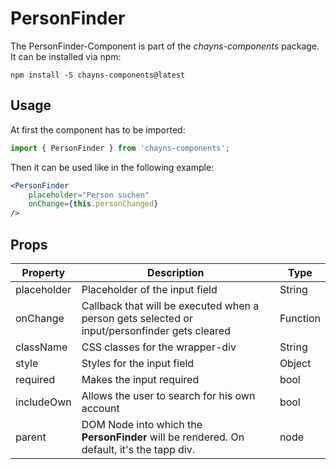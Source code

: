 # PersonFinder # 

The PersonFinder-Component is part of the *chayns-components* package. It can be installed via npm:
```
npm install -S chayns-components@latest
```

## Usage ##

At first the component has to be imported:

```jsx harmony
import { PersonFinder } from 'chayns-components';
```

Then it can be used like in the following example:

```jsx harmony
<PersonFinder
    placeholder="Person suchen"
    onChange={this.personChanged}
/>
```

## Props ##

| Property   | Description                                                                                        | Type     |
|------------|----------------------------------------------------------------------------------------------------|----------|
| placeholder | Placeholder of the input field                                                                    | String   |
| onChange    | Callback that will be executed when a person gets selected or input/personfinder gets cleared     | Function |
| className | CSS classes for the wrapper-div                                                                     | String   |
| style    | Styles for the input field                                                                           | Object   |
| required    | Makes the input required                                                                          | bool     |
| includeOwn    | Allows the user to search for his own account                                                   | bool     |
| parent | DOM Node into which the **PersonFinder** will be rendered. On default, it's the tapp div.              | node     |
